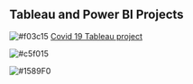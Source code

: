 ##   Tableau and Power BI Projects

![#f03c15](https://via.placeholder.com/15/f03c15/000000?text=+) [Covid 19 Tableau project](https://github.com/IJedFelix/Tableau_PowerBi_Projects/tree/main/Covid%20India%20Analysis%20Tableau)

![#c5f015](https://via.placeholder.com/15/c5f015/000000?text=+) 

![#1589F0](https://via.placeholder.com/15/1589F0/000000?text=+) 
